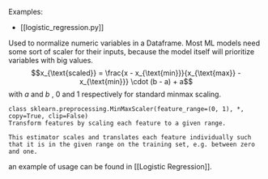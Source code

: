 Examples:
- [[logistic_regression.py]]

Used to normalize numeric variables in a Dataframe. Most ML models need some sort of scaler for their inputs, because the model itself will prioritize variables with big values. 
$$x_{\text{scaled}} = \frac{x - x_{\text{min}}}{x_{\text{max}} - x_{\text{min}}} \cdot (b - a) + a$$
with $a$ and $b$ , 0 and 1 respectively for standard minmax scaling.

```
class sklearn.preprocessing.MinMaxScaler(feature_range=(0, 1), *, copy=True, clip=False)
Transform features by scaling each feature to a given range.

This estimator scales and translates each feature individually such that it is in the given range on the training set, e.g. between zero and one.

```

an example of usage can be found in [[Logistic Regression]].
